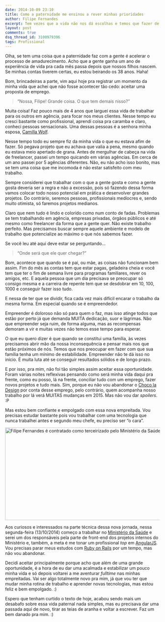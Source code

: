 ```yaml
---
date: 2014-10-09 23:10
title: Como a paternidade me ensinou a rever minhas prioridades
author: Filipe Fernandes
excerpt: Tem vezes que a vida não nos dá escolhas e temos que fazer de tudo para que a cada tomada de decisão seja uma nova oportunidade de crescimento em busca de uma vida mais equilibrada para nós e nossa família.
layout: post
comments: true
dsq_thread_id: 3100979396
tags: Profissional
---
```

Olha, se tem uma coisa que a paternidade faz com a gente é acelerar o processo de amadurecimento. Acho que a gente ganha um ano de experiência de vida pra cada mês passa depois que nossos filhos nascem. Se minhas contas tiverem certas, eu estou beirando os 38 anos. Haha!

Bom, brincadeiras a parte, vim aqui hoje pra registrar um momento da minha vida que achei que não fosse acontecer tão cedo: aceitar uma proposta de emprego.

> &#8220;Nossa, Filipe! Grande coisa. O que tem demais nisso?&#8221;

Muita coisa! Faz pouco mais de 4 anos que larguei essa vida de trabalhar para os outros em agência, para focar nos meus clientes. Nesse tempo eu cresci bastante como profissional, aprendi coisa pra caramba e claro, conheci pessoas sensacionais. Uma dessas pessoas é a senhora minha esposa, <a href="http://twitter.com/camilla_wolf" title="Camilla Wolf no Twitter" target="_blank" rel="nofollow">Camilla Wolf</a>. <i class="fi-heart" style="color:#c00;"></i>

Nesse tempo todo eu sempre fiz da minha vida o que eu estava afim de fazer. Só pegava projeto que eu achava que valia a pena, mesmo quando eu estava meio apertado de grana. Antes de mergulhar de cabeça na vida de freelancer, passei um tempo quicando em várias agências. Em cerca de um ano passei por 5 agências diferentes. Não, eu não acho isso bonito, mas se tem uma coisa que me incomoda é não estar satisfeito com meu trabalho.

Sempre considerei que trabalhar com o que a gente gosta e como a gente gosta deveria ser a regra e não a excessão, pois só fazendo dessa forma vamos colocar todo nosso potencial em prática e desenvolver grandes projetos. Do contrário, seremos pessoas, profissionais medíocres e, sendo muito otimista, só faremos projetos medianos.

Claro que nem tudo é lindo e colorido como num conto de fadas. Problemas se tem trabalhando em agência, empresas privadas, órgãos públicos e até mesmo como freelancer da forma que a gente quer. Não existe trabalho perfeito. Mas precisamos buscar sempre aquele ambiente e modelo de trabalho que potencialize ao máximo o que nós sabemos fazer.

Se você leu até aqui deve estar se perguntando&#8230;

> &#8220;Onde será que ele quer chegar?&#8221;

Bom, acontece que quando se é pai, ou mãe, as coisas não funcionam bem assim. Fim do mês as contas tem que estar pagas, geladeira cheia e você tem que ter o fim de semana livre para programas familiares, rever os amigos, etc. E aquela pessoa que um dia precisava se preocupar só consigo mesma e a carreira de repente tem que se desdobrar em 10, 100, 1000 e conseguir fazer isso tudo.

E nessa de ter que se dividir, fica cada vez mais difícil encarar o trabalho da mesma forma. Em especial quando se é empreendedor.

Empreender é doloroso não só para quem o faz, mas isso atinge todos que estão por perto já que demanda MUITA dedicação, suor e lágrimas. Não que empreender seja ruim, de forma alguma, mas as recompensas demoram a vir e muitas vezes não temos esse tempo para esperar.

O que eu quero dizer é que quando se constitui uma família, às vezes precisamos abrir mão da nossa inconsequência e pensar mais nos que estão próximos de nós. Temos que nos preocupar em fazer com que sua família tenha um mínimo de estabilidade. Empreender não te dá isso no início. É muita luta até se conseguir resultados sólidos e de longo prazo.

E por isso, pra mim, não foi tão simples assim aceitar essa oportunidade. Foram várias noites reflexivas pensando como será minha vida daqui pra frente, como eu posso, lá na frente, conciliar tudo com um emprego, fazer novos projetos e tudo mais. Sim, porque eu não vou abandonar o <a href="http://chocoladesign.com" title="Choco la Design | Design é como chocolate, deixa tudo mais gostoso." target="_blank" rel="bookmark">Choco la Design</a> por conta desse emprego, pelo contrário, quem acompanha nosso trabalho por lá verá MUITAS mudanças em 2015. Mas não vou dar *spoilers*. :P

Mas estou bem confiante e empolgado com essa nova empreitada. Vou precisas estudar bastante pois vou trabalhar com uma tecnologia que nunca trabalhei antes e segundo meu chefe, eu preciso ser &#8220;o cara&#8221;.

<img src="http://filipefernandes.com.br/blog/wp-content/uploads/2014/10/rails-angular-ministerio-da-saude.png" alt="Filipe Fernandes é contratado como terceirizado pelo Ministério da Saúde" width="830" height="300" class="alignnone size-full wp-image-52" />

Aos curiosos e interessados na parte técnica dessa nova jornada, nessa segunda-feira (13/10/2014) começo a trabalhar no <a href="http://portalsaude.saude.gov.br/" title="AngularJS — Superheroic JavaScript MVW Framework" target="_blank" rel="nofollow">Ministério da Saúde</a> e serei um dos responsáveis pela parte de front-end dos projetos internos do Ministério e, também, a meta é me tonar um profissional *top* em <a href="https://angularjs.org/" title="AngularJS" target="_blank" rel="nofollow">AngularJS</a>. Vou precisas parar meus estudos com <a href="http://www.rubyonrails.com.br/" title="Ruby on Rails" target="_blank" rel="nofollow">Ruby on Rails</a> por um tempo, mas não vou abandonar.

Decidi aceitar principalmente porque acho que além de uma grande oportunidade, é a hora de eu dar uma acalmada e estabilizar um pouco minha vida e só depois voltarei a me aventurar *fulltime* nas minhas empreitadas. Vai ser algo totalmente novo pra mim, já que vou ter que mudar minha rotina de trabalho e aprender novas tecnologias, mas estou feliz e bem empolgado. :)

Espero que tenham curtido o texto de hoje, acabou sendo mais um desabafo sobre essa vida paternal nada simples, mas eu precisava dar uma passada aqui de novo, tirar as teias de aranha e voltar a escrever. Faz um bem danado pra mim. :)
